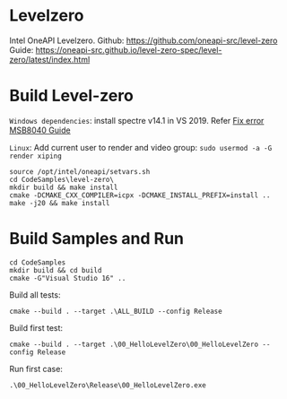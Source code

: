 # Levelzero

Intel OneAPI Levelzero. 
Github: https://github.com/oneapi-src/level-zero
Guide: https://oneapi-src.github.io/level-zero-spec/level-zero/latest/index.html

# Build Level-zero

``Windows dependencies``: install spectre v14.1 in VS 2019. Refer [Fix error MSB8040 Guide](https://learn.microsoft.com/en-us/visualstudio/msbuild/errors/msb8040?view=vs-2022)

``Linux``: Add current user to render and video group: ``sudo usermod -a -G render xiping``

    source /opt/intel/oneapi/setvars.sh
    cd CodeSamples\level-zero\
    mkdir build && make install
    cmake -DCMAKE_CXX_COMPILER=icpx -DCMAKE_INSTALL_PREFIX=install ..
    make -j20 && make install

# Build Samples and Run

    cd CodeSamples
    mkdir build && cd build
    cmake -G"Visual Studio 16" ..

Build all tests:

    cmake --build . --target .\ALL_BUILD --config Release

Build first test:

    cmake --build . --target .\00_HelloLevelZero\00_HelloLevelZero --config Release

Run first case:

    .\00_HelloLevelZero\Release\00_HelloLevelZero.exe